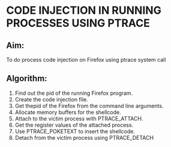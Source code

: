 # CODE INJECTION IN RUNNING PROCESSES USING PTRACE
## Aim:
 
To do process code injection on Firefox using ptrace system call
 
## Algorithm:
1. Find out the pid of the running Firefox program.
2. Create the code injection file.
3. Get thepid of the Firefox from the command line arguments.
4. Allocate memory buffers for the shellcode.
5. Attach to the victim process with PTRACE_ATTACH.
6. Get the register values of the attached process.
7. Use PTRACE_POKETEXT to insert the shellcode.
8. Detach from the victim process using PTRACE_DETACH
